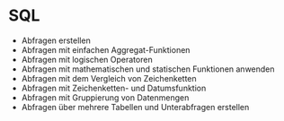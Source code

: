 # SQL

- Abfragen erstellen
- Abfragen mit einfachen Aggregat-Funktionen
- Abfragen mit logischen Operatoren
- Abfragen mit mathematischen und statischen Funktionen anwenden
- Abfragen mit dem Vergleich von Zeichenketten
- Abfragen mit Zeichenketten- und Datumsfunktion
- Abfragen mit Gruppierung von Datenmengen
- Abfragen über mehrere Tabellen und Unterabfragen erstellen
